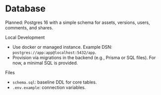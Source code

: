 # Database

Planned: Postgres 16 with a simple schema for assets, versions, users, comments, and shares.

Local Development
- Use docker or managed instance. Example DSN: `postgres://app:app@localhost:5432/app`.
- Provision via migrations in the backend (e.g., Prisma or SQL files). For now, a minimal SQL is provided.

Files
- `schema.sql`: baseline DDL for core tables.
- `.env.example`: connection variables.

